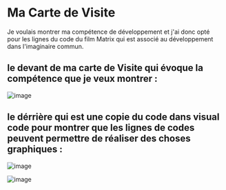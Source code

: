 # Ma Carte de Visite

Je voulais montrer ma compétence de développement et j'ai donc opté pour les lignes du code du film Matrix qui est associé au développement dans l'imaginaire commun.

## le devant de ma carte de Visite qui évoque la compétence que je veux montrer :

![image](https://github.com/ChadDCP/AFrame/assets/144129076/42e31b05-d26a-4f82-b049-438beca116ac)


## le dérrière qui est une copie du code dans visual code pour montrer que les lignes de codes peuvent permettre de réaliser des choses graphiques :

![image](https://github.com/ChadDCP/AFrame/assets/144129076/fa8946cc-5a61-4ef4-bdc2-b04ed949aa39)

![image](https://github.com/ChadDCP/AFrame/assets/144129076/1b3af5f9-d1ee-4b12-91e6-0366eef275bb)
